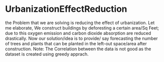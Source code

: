 # UrbanizationEffectReduction
the Problem that we are solving is reducing the effect of urbanization. Let me elaborate,  We construct buildings by deforesting a certain area/Sq Feet; due to this oxygen emission and carbon dioxide absorption are reduced drastically. Now our solution/idea is to provide/ say forecasting the number of trees and plants that can be planted in the left-out space/area after construction. Note: The Correlation between the data is not good as the dataset is created using greedy apprach.
